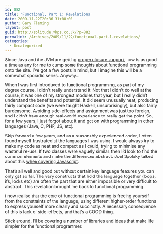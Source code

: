 ```yaml
---
id: 882
title: 'Functional, Part 1: Revelations'
date: 2009-11-22T20:36:31+00:00
author: Gary Fleming
layout: post
guid: http://solitude.vkps.co.uk/?p=882
permalink: /Archives/2009/11/22/functional-part-1-revelations/
categories:
  - Uncategorized
---
```

Since Java and the JVM are getting [proper closure support](http://puredanger.com/tech/2009/11/18/closures-after-all/ "Closures for Java"), now is as good a time as any for me to dump some thoughts about functional programming onto the site. I&#8217;ve got a few posts in mind, but I imagine this will be a somewhat sporadic series. Anyway&#8230;

When I was first introduced to functional programming, as part of my degree course, I didn&#8217;t really understand it. Not that I didn&#8217;t do well at the course, it was one of my strongest modules that year, but I really didn&#8217;t understand the benefits and potential. It did seem unusually neat, producing fairly compact code (we were taught Haskell, unsurprisingly), but also fairly burdensome. Avoiding side-effects and assignment was just too foreign, and I didn&#8217;t have enough real-world experience to really get the point. So, for a few years, I just forgot about it and got on with programming in other languages (Java, C, PHP, JS, etc).

Skip forward a few years, and as a reasonably experienced coder, I often found myself frustrated at the languages I was using. I would always try to make my code as neat and compact as I could, trying to minimise any wasteful re-use. If two classes were vaguely similar, then I&#8217;d look to find the common elements and make the differences abstract. Joel Spolsky talked about this [when covering Javascript](http://www.joelonsoftware.com/items/2006/08/01.html "Article on functional programming in Javascript.").

That&#8217;s all well and good but without certain key language features you can only get so far. The very constructs that hold the language together (loops, ifs, locks etc) are often the part that are either impossible or very difficult to abstract. This revelation brought me back to functional programming.

I now realise that the core of functional programming is freeing yourself from the constraints of the language, using different higher-order functions to express yourself more clearly and succinctly. A necessary consequence of this is lack of side-effects, and that&#8217;s a GOOD thing.

Stick around, I&#8217;ll be covering a number of libraries and ideas that make life simpler for the functional programmer.